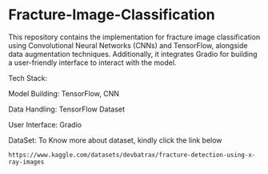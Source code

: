 # Fracture-Image-Classification
This repository contains the implementation for fracture image classification using Convolutional Neural Networks (CNNs) and TensorFlow, alongside data augmentation techniques. Additionally, it integrates Gradio for building a user-friendly interface to interact with the model.

Tech Stack:

  Model Building: TensorFlow, CNN

  Data Handling: TensorFlow Dataset

  User Interface: Gradio

DataSet:
  To Know more about dataset, kindly click the link below
  
    https://www.kaggle.com/datasets/devbatrax/fracture-detection-using-x-ray-images
